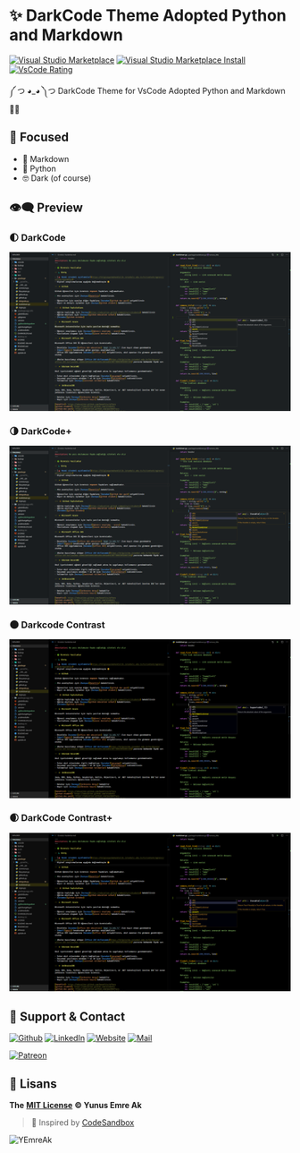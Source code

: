 # ✨ DarkCode Theme Adopted Python and Markdown

[![Visual Studio Marketplace](https://vsmarketplacebadge.apphb.com/version/yedhrab.darkcode-theme-adopted-python-and-markdown.svg)](https://marketplace.visualstudio.com/items?itemName=yedhrab.darkcode-theme-adopted-python-and-markdown)
[![Visual Studio Marketplace Install](https://vsmarketplacebadge.apphb.com/installs/yedhrab.darkcode-theme-adopted-python-and-markdown.svg)](https://marketplace.visualstudio.com/items?itemName=yedhrab.darkcode-theme-adopted-python-and-markdown)
[![VsCode Rating](https://vsmarketplacebadge.apphb.com/rating-star/yedhrab.darkcode-theme-adopted-python-and-markdown.svg)](https://marketplace.visualstudio.com/items?itemName=yedhrab.darkcode-theme-adopted-python-and-markdown)

༼ つ ◕_◕ ༽つ DarkCode Theme for VsCode Adopted Python and Markdown 👨‍💻

## 🎯 Focused

- 📑 Markdown
- 🐍 Python
- 🤓 Dark (of course)

## 👁‍🗨 Preview

### 🌓 DarkCode

![](res/theme.png)

### 🌗 DarkCode+

![](res/theme_plus.png)

### 🌑 Darkcode Contrast

![](res/contrast.png)

### 🌒 DarkCode Contrast+

![](res/contrast_plus.png)

## 💖 Support & Contact

​[​![Github](https://drive.google.com/uc?id=1PzkuWOoBNMg0uOMmqwHtVoYt0WCqi-O5)​](https://github.com/yedhrab) [​![LinkedIn](https://drive.google.com/uc?id=1hvdil0ZHVEzekQ4AYELdnPOqzunKpnzJ)​](https://www.linkedin.com/in/yemreak/) [​![Website](https://drive.google.com/uc?id=1wR8Ph0FBs36ZJl0Ud-HkS0LZ9b66JBqJ)​](https://yemreak.com/) [​![Mail](https://drive.google.com/uc?id=142rP0hbrnY8T9kj_84_r7WxPG1hzWEcN)​](mailto::yedhrab@gmail.com?subject=YBilgiler%20%7C%20Github)​

​[​![Patreon](https://drive.google.com/uc?id=11YmCRmySX7v7QDFS62ST2JZuE70RFjDG)](https://www.patreon.com/yemreak/)

## 🔏 Lisans

**The** [**MIT License**](https://choosealicense.com/licenses/mit/) **© Yunus Emre Ak**

> 🎈 Inspired by [CodeSandbox](https://marketplace.visualstudio.com/items?itemName=ngryman.codesandbox-theme)
>
![YEmreAk](https://drive.google.com/uc?id=1Wd_YLVOkAhXPVqFMx_aZyFvyTy_88H-Z)

